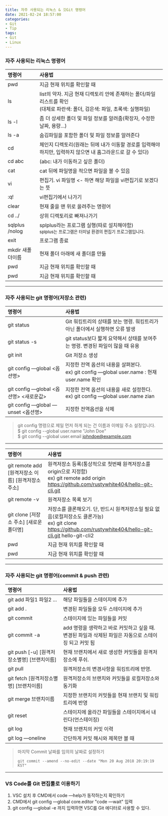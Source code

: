 ```yaml
---
title: 자주 사용되는 리눅스 & 깃Git 명령어   
date: 2021-02-24 18:57:00
categories: 
- Git
- Tip
tags:
- Git
- Linux
---
```


### 자주 사용되는 리눅스 명령어

| 명령어 | 사용법 |  
|:--- | :--- |  
| pwd | 지금 현재 위치를 확인할 때 |  
| ls | list의 약자. 지금 현재 디렉토리 안에 존재하는 폴더/파일 리스트를 확인<br />(대체로 파란색: 폴더, 검은색: 파일, 초록색: 실행파일) | 
| ls -l | 좀 더 상세한 폴더 및 파일 정보를 알려줌(확장자, 수정한 날짜, 용량...) |
| ls -a | 숨김파일을 포함한 폴더 및 파일 정보를 알려준다 |
| cd | 체인지 디렉토리(원래는 뒤에 내가 이동할 경로를 입력해야 하지만, 입력하지 않으면 내 홈그라운드로 갈 수 있다) |
| cd abc | (abc: 내가 이동하고 싶은 폴더) |
| cat | cat 뒤에 파일명을 적으면 파일을 볼 수 있음 |
| vi | 편집기. vi 파일명 <- 하면 해당 파일을 vi편집기로 보겠다는 뜻 |
| :q! | vi편집기에서 나가기 |
| clear | 현재 줄을 맨 위로 올려주는 명령어 |
| cd ../ | 상위 디렉토리로 빠져나가기 |
| sqlplus /nolog | splplus라는 프로그램 실행(따로 설치해야함)<br /><small>splplus는 프로그램은 터미널 환경의 편집기 프로그램입니다.</small> |
| exit | 프로그램 종료 |
| mkdir 새폴더이름 | 현재 폴더 아래에 새 폴더를 만듦 |
| pwd | 지금 현재 위치를 확인할 때 |
| pwd | 지금 현재 위치를 확인할 때 |


---

### 자주 사용되는 git 명령어(저장소 관련)  

| 명령어 | 사용법 |  
|:--- | :--- |  
| git status | Git 워킹트리의 상태를 보는 명령. 워킹트리가 아닌 폴더에서 실행하면 오류 발생 |  
| git status -s | git status보다 짧게 요약해서 상태를 보여주는 명령. 변경된 파일이 많을 때 유용 |  
| git init | Git 저장소 생성 |  
| git config —global <옵션명> | 지정한 전역 옵션의 내용을 살펴본다.<br />ex) git config —global user.name : 현재 user.name 확인  |  
| git config —global <옵션명> <새로운값> | 지정한 전역 옵션의 내용을 새로 설정한다.<br />ex) git config —global user.name zian |  
| git config —global —unset <옵션명> | 지정한 전역옵션을 삭제 |  
> git config 명령으로 제일 먼저 하게 되는 건 이름과 이메일 주소 설정입니다.  
$ git config --global user.name "John Doe"  
$ git config --global user.email johndoe@example.com

---  
  
| 명령어 | 사용법 |  
|:--- | :--- |  
| git remote add [원격저장소 이름] [원격저장소 주소] | 원격저장소 등록(통상적으로 첫번째 원격저장소를 origin으로 지정함)<br />ex) git remote add origin https://github.com/rustywhite404/hello-git-cli.git  |  
| git remote -v | 원격저장소 목록 보기 |  
| git clone [저장소 주소] [새로운 폴더명] | 저장소를 클론해오기. 단, 반드시 원격저장소일 필요 없음(로컬저장소도 클론가능) <br />ex) git clone https://github.com/rustywhite404/hello-git-cli.git hello-git-cli2 |  
| pwd | 지금 현재 위치를 확인할 때 |  
| pwd | 지금 현재 위치를 확인할 때 |  
  
---
  
### 자주 사용되는 git 명령어(commit & push 관련)  
  
| 명령어 | 사용법 |  
|:--- | :--- |  
| git add 파일1 파일2 ... | 해당 파일들을 스테이지에 추가 |
| git add . | 변경된 파일들을 모두 스테이지에 추가 |
| git commit | 스테이지에 있는 파일들을 커밋 |
| git commit -a | add 명령을 생략하고 바로 커밋하고 싶을 때. 변경된 파일과 삭제된 파일은 자동으로 스테이징 되고 커밋 됨 |
| git push [-u] [원격저장소별명] [브랜치이름] | 현재 브랜치에서 새로 생성한 커밋들을 원격저장소에 푸쉬. |
| git pull | 원격저장소의 변경사항을 워킹트리에 반영. |
| git fetch [원격저장소별명] [브랜치이름] | 원격저장소의 브랜치와 커밋들을 로컬저장소와 동기화 |
| git merge 브랜치이름 | 지정한 브랜치의 커밋들을 현재 브랜치 및 워킹트리에 반영 |
| git reset | 스테이지에 올라간 파일들을 스테이지에서 내린다(언스테이징) |
| git log | 현재 브랜치의 커밋 이력 |
| git log —oneline | 간단하게 커밋 해시와 제목만 볼 때 |
> 마지막 Commit 날짜를 임의의 날짜로 설정하기  
> ```git 
> git commit --amend --no-edit --date "Mon 20 Aug 2018 20:19:19 KST"
> ```  
  
---

### VS Code를 Git 편집툴로 이용하기

1. VSC  설치 후 CMD에서 code —help가 동작하는지 확인하기
2. CMD에서 git config —global core.editor "code —wait"  입력
3. git config —global -e 까지 입력하면 VSC를 Git 에디터로 사용할 수 있다.